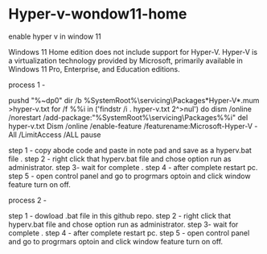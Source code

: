 # Hyper-v-wondow11-home
enable hyper v in window 11


Windows 11 Home edition does not include support for Hyper-V. Hyper-V is a virtualization technology provided by Microsoft, primarily available in Windows 11 Pro, Enterprise, and Education editions.

process 1 -

pushd "%~dp0"
dir /b %SystemRoot%\servicing\Packages\*Hyper-V*.mum >hyper-v.txt
for /f %%i in ('findstr /i . hyper-v.txt 2^>nul') do dism /online /norestart /add-package:"%SystemRoot%\servicing\Packages\%%i"
del hyper-v.txt
Dism /online /enable-feature /featurename:Microsoft-Hyper-V -All /LimitAccess /ALL
pause


step 1 - copy abode code and paste in note pad and save as a hyperv.bat file .
step 2 - right click that hyperv.bat file and chose option run as administrator.
step 3- wait for complete .
step 4 - after complete restart pc.
step 5 - open control panel and go to progrmars optoin and click window feature turn on off.


process 2 -

step 1 - dowload .bat file in this github repo.
step 2 - right click that hyperv.bat file and chose option run as administrator.
step 3- wait for complete .
step 4 - after complete restart pc.
step 5 - open control panel and go to progrmars optoin and click window feature turn on off.


